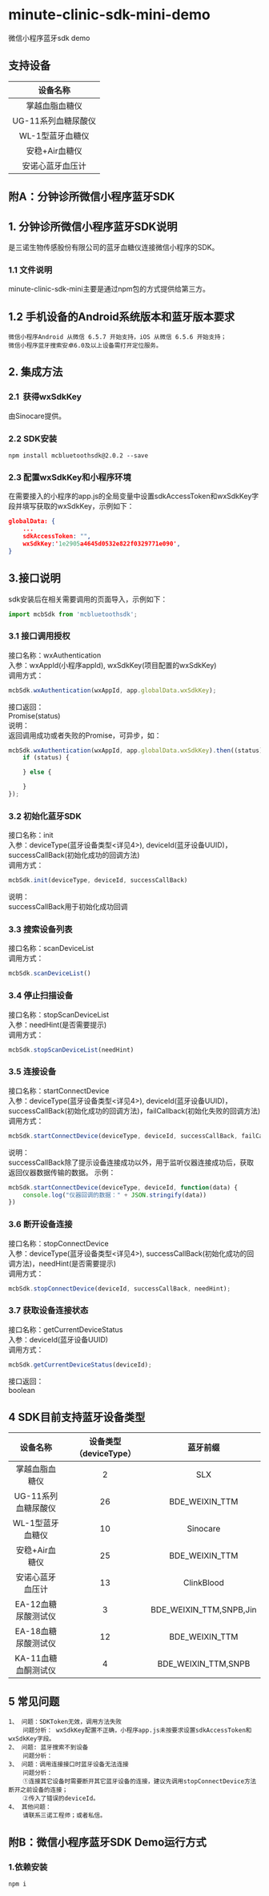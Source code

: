 # minute-clinic-sdk-mini-demo
微信小程序蓝牙sdk demo
## 支持设备
设备名称 | 
:-: | 
掌越血脂血糖仪 |
UG-11系列血糖尿酸仪 |
WL-1型蓝牙血糖仪 |
安稳+Air血糖仪 |A
安诺心蓝牙血压计 |

## 附A：分钟诊所微信小程序蓝牙SDK
## 1. 分钟诊所微信小程序蓝牙SDK说明
是三诺生物传感股份有限公司的蓝牙血糖仪连接微信小程序的SDK。

### 1.1 文件说明

minute-clinic-sdk-mini主要是通过npm包的方式提供给第三方。

## 1.2 手机设备的Android系统版本和蓝牙版本要求
    微信小程序Android 从微信 6.5.7 开始支持，iOS 从微信 6.5.6 开始支持；
    微信小程序蓝牙搜索安卓6.0及以上设备需打开定位服务。

## 2. 集成方法
### 2.1  获得wxSdkKey
由Sinocare提供。

### 2.2 SDK安装
    npm install mcbluetoothsdk@2.0.2 --save

### 2.3 配置wxSdkKey和小程序环境
在需要接入的小程序的app.js的全局变量中设置sdkAccessToken和wxSdkKey字段并填写获取的wxSdkKey，示例如下：
````json
globalData: {
    ...
    sdkAccessToken: "",
    wxSdkKey:'1e2905a4645d0532e822f0329771e090',
}
````

## 3.接口说明
sdk安装后在相关需要调用的页面导入，示例如下：
```JavaScript
import mcbSdk from 'mcbluetoothsdk';
```
### 3.1 接口调用授权
接口名称：wxAuthentication<br>
入参：wxAppId(小程序appId), wxSdkKey(项目配置的wxSdkKey)<br>
调用方式：
```JavaScript
mcbSdk.wxAuthentication(wxAppId, app.globalData.wxSdkKey);
```
接口返回：<br>
Promise(status)<br>
说明：<br>
返回调用成功或者失败的Promise，可异步，如：
```JavaScript
mcbSdk.wxAuthentication(wxAppId, app.globalData.wxSdkKey).then((status) => {
    if (status) {

    } else {

    }
});
```

### 3.2 初始化蓝牙SDK
接口名称：init<br>
入参：deviceType(蓝牙设备类型<详见4>), deviceId(蓝牙设备UUID)，successCallBack(初始化成功的回调方法)<br>
调用方式：
```JavaScript
mcbSdk.init(deviceType, deviceId, successCallBack)
```
说明：<br>
successCallBack用于初始化成功回调

### 3.3 搜索设备列表
接口名称：scanDeviceList<br>
调用方式：
```JavaScript
mcbSdk.scanDeviceList()
```

### 3.4 停止扫描设备
接口名称：stopScanDeviceList<br>
入参：needHint(是否需要提示)<br>
调用方式：
```JavaScript
mcbSdk.stopScanDeviceList(needHint)
```

### 3.5 连接设备
接口名称：startConnectDevice<br>
入参：deviceType(蓝牙设备类型<详见4>), deviceId(蓝牙设备UUID)，successCallBack(初始化成功的回调方法)，failCallback(初始化失败的回调方法)<br>
调用方式：
```JavaScript
mcbSdk.startConnectDevice(deviceType, deviceId, successCallBack, failCallback);
```
说明：<br>
successCallBack除了提示设备连接成功以外，用于监听仪器连接成功后，获取返回仪器数据传输的数据。
示例：<br>
```JavaScript
mcbSdk.startConnectDevice(deviceType, deviceId, function(data) {
    console.log("仪器回调的数据：" + JSON.stringify(data))
})
```

### 3.6 断开设备连接
接口名称：stopConnectDevice<br>
入参：deviceType(蓝牙设备类型<详见4>), successCallBack(初始化成功的回调方法)，needHint(是否需要提示)<br>
调用方式：
```JavaScript
mcbSdk.stopConnectDevice(deviceId, successCallBack, needHint);
```

### 3.7 获取设备连接状态
接口名称：getCurrentDeviceStatus<br>
入参：deviceId(蓝牙设备UUID)<br>
调用方式：
```JavaScript
mcbSdk.getCurrentDeviceStatus(deviceId);
```
接口返回：<br>
boolean

## 4 SDK目前支持蓝牙设备类型
设备名称 | 设备类型（deviceType） | 蓝牙前缀
:-: | :-: | :-:
掌越血脂血糖仪 | 2 | SLX
UG-11系列血糖尿酸仪 | 26 | BDE_WEIXIN_TTM
WL-1型蓝牙血糖仪 | 10 | Sinocare
安稳+Air血糖仪 | 25 | BDE_WEIXIN_TTM
安诺心蓝牙血压计 | 13 | ClinkBlood
EA-12血糖尿酸测试仪 | 3 | BDE_WEIXIN_TTM,SNPB,Jin
EA-18血糖尿酸测试仪 | 12 | BDE_WEIXIN_TTM
KA-11血糖血酮测试仪 | 4 | BDE_WEIXIN_TTM,SNPB

## 5 常见问题  
    1、 问题：SDKToken无效，调用方法失败
        问题分析： wxSdkKey配置不正确，小程序app.js未按要求设置sdkAccessToken和wxSdkKey字段。
    2、 问题: 蓝牙搜索不到设备
        问题分析：
    3、 问题：调用连接接口时蓝牙设备无法连接
        问题分析：
        ①连接其它设备时需要断开其它蓝牙设备的连接，建议先调用stopConnectDevice方法断开之前设备的连接；
        ②传入了错误的deviceId。
    4、 其他问题：
        请联系三诺工程师；或者私信。

## 附B：微信小程序蓝牙SDK Demo运行方式

### 1.依赖安装
```
npm i
```